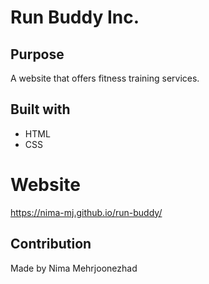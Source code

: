 # Run Buddy Inc.

## Purpose
A website that offers fitness training services.

## Built with 
* HTML
* CSS

# Website
https://nima-mj.github.io/run-buddy/

## Contribution
Made by Nima Mehrjoonezhad
